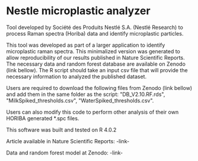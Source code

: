 # Nestle microplastic analyzer
Tool developed by Société des Produits Nestlé S.A. (Nestlé Research) to process Raman spectra (Horiba) data and identify microplastic particles.


This tool was developed as part of a larger application to identify microplastic raman spectra.
This minimalized version was generated to allow reproducibility of our results published in Nature Scientific Reports.
The necessary data and random forest database are available on Zenodo (link bellow). The R script should take an input csv file that will provide the necessary information to analyzed the published dataset.


Users are required to download the following files from Zenodo (link bellow) and add them in the same folder as the script: "DB_V2.10.RF.rds", "MilkSpiked_thresholds.csv", "WaterSpiked_thresholds.csv".

Users can also modify this code to perform other analysis of their own HORIBA generated *.spc files.

This software was built and tested on R 4.0.2

Article available in Nature Scientific Reports:
-link-

Data and random forest model at Zenodo:
-link-
